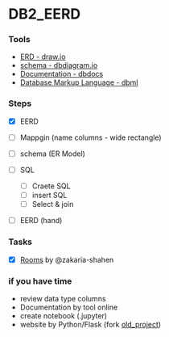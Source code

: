 # DB2_EERD

### Tools 
 
- [ERD - draw.io](https://draw.io)
- [schema - dbdiagram.io](https://dbdiagram.io/home)
- [Documentation - dbdocs](https://dbdocs.io/?utm_source=dbdiagram)
- [Database Markup Language - dbml](https://www.dbml.org/home/#intro)

### Steps

- [x] EERD
- [ ] Mappgin (name columns - wide rectangle)
- [ ] schema (ER Model)
- [ ] SQL
  - [ ] Craete SQL
  - [ ] insert SQL
  - [ ]  Select & join
-  [ ] EERD (hand)


 ### Tasks
 
 - [x] [Rooms](/rooms.md)  by @zakaria-shahen 


### if you have time 

- review data type columns
- Documentation by tool online 
- create notebook (.jupyter)
- website by Python/Flask (fork [old_project](https://github.com/zakaria-shahen/MyCS50/tree/main/Final_Project)) 

